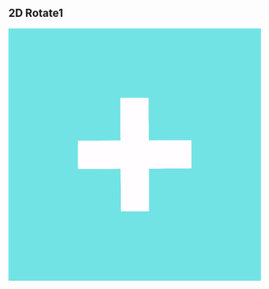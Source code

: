 ## 2D Rotate1

![2D Rotate](https://github.com/Nismit/glsl-output/blob/main/2d-loop1/output-palette.gif)

